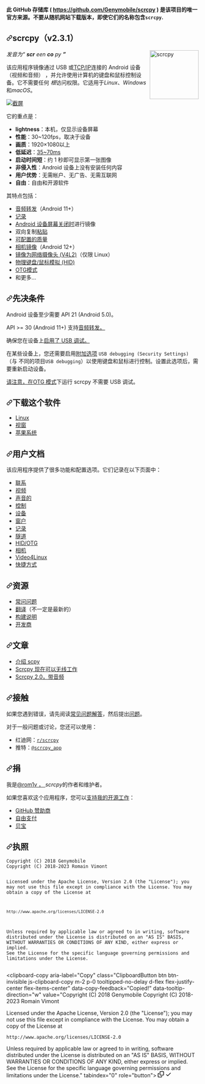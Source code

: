 <div class="Box-sc-g0xbh4-0 bJMeLZ js-snippet-clipboard-copy-unpositioned" data-hpc="true"><article class="markdown-body entry-content container-lg" itemprop="text"><p dir="auto"><strong><font style="vertical-align: inherit;"><font style="vertical-align: inherit;">此 GitHub 存储库 ( </font></font><a href="https://github.com/Genymobile/scrcpy"><font style="vertical-align: inherit;"><font style="vertical-align: inherit;">https://github.com/Genymobile/scrcpy</font></font></a><font style="vertical-align: inherit;"><font style="vertical-align: inherit;"> ) 是该项目的唯一官方来源。</font><font style="vertical-align: inherit;">不要从随机网站下载版本，即使它们的名称包含</font></font><code>scrcpy</code><font style="vertical-align: inherit;"><font style="vertical-align: inherit;">.</font></font></strong></p>
<h1 tabindex="-1" dir="auto"><a id="user-content-scrcpy-v231" class="anchor" aria-hidden="true" tabindex="-1" href="#scrcpy-v231"><svg class="octicon octicon-link" viewBox="0 0 16 16" version="1.1" width="16" height="16" aria-hidden="true"><path d="m7.775 3.275 1.25-1.25a3.5 3.5 0 1 1 4.95 4.95l-2.5 2.5a3.5 3.5 0 0 1-4.95 0 .751.751 0 0 1 .018-1.042.751.751 0 0 1 1.042-.018 1.998 1.998 0 0 0 2.83 0l2.5-2.5a2.002 2.002 0 0 0-2.83-2.83l-1.25 1.25a.751.751 0 0 1-1.042-.018.751.751 0 0 1-.018-1.042Zm-4.69 9.64a1.998 1.998 0 0 0 2.83 0l1.25-1.25a.751.751 0 0 1 1.042.018.751.751 0 0 1 .018 1.042l-1.25 1.25a3.5 3.5 0 1 1-4.95-4.95l2.5-2.5a3.5 3.5 0 0 1 4.95 0 .751.751 0 0 1-.018 1.042.751.751 0 0 1-1.042.018 1.998 1.998 0 0 0-2.83 0l-2.5 2.5a1.998 1.998 0 0 0 0 2.83Z"></path></svg></a><font style="vertical-align: inherit;"><font style="vertical-align: inherit;">scrcpy（v2.3.1）</font></font></h1>
<p dir="auto"><a target="_blank" rel="noopener noreferrer" href="/Genymobile/scrcpy/blob/master/app/data/icon.svg"><img src="/Genymobile/scrcpy/raw/master/app/data/icon.svg" width="128" height="128" alt="scrcpy" align="right" style="max-width: 100%;"></a></p>
<p dir="auto"><em><font style="vertical-align: inherit;"><font style="vertical-align: inherit;">发音</font><font style="vertical-align: inherit;">为“ </font></font><strong><font style="vertical-align: inherit;"><font style="vertical-align: inherit;">scr</font></font></strong><font style="vertical-align: inherit;"><font style="vertical-align: inherit;"> een </font></font><strong><font style="vertical-align: inherit;"><font style="vertical-align: inherit;">co</font></font></strong><font style="vertical-align: inherit;"><font style="vertical-align: inherit;"> py </font></font><strong><font style="vertical-align: inherit;"><font style="vertical-align: inherit;">”</font></font></strong><font style="vertical-align: inherit;"></font></em></p>
<p dir="auto"><font style="vertical-align: inherit;"><font style="vertical-align: inherit;">该应用程序镜像通过 USB 或</font></font><a href="/Genymobile/scrcpy/blob/master/doc/connection.md#tcpip-wireless"><font style="vertical-align: inherit;"><font style="vertical-align: inherit;">TCP/IP</font></font></a><font style="vertical-align: inherit;"><font style="vertical-align: inherit;">连接的 Android 设备（视频和音频） ，并允许使用计算机的键盘和鼠标控制设备。</font><font style="vertical-align: inherit;">它不需要任何
</font></font><em><font style="vertical-align: inherit;"><font style="vertical-align: inherit;">根</font></font></em><font style="vertical-align: inherit;"><font style="vertical-align: inherit;">访问权限。</font><font style="vertical-align: inherit;">它适用于</font></font><em><font style="vertical-align: inherit;"><font style="vertical-align: inherit;">Linux</font></font></em><font style="vertical-align: inherit;"><font style="vertical-align: inherit;">、</font></font><em><font style="vertical-align: inherit;"><font style="vertical-align: inherit;">Windows</font></font></em><font style="vertical-align: inherit;"><font style="vertical-align: inherit;">和</font></font><em><font style="vertical-align: inherit;"><font style="vertical-align: inherit;">macOS</font></font></em><font style="vertical-align: inherit;"><font style="vertical-align: inherit;">。</font></font></p>
<p dir="auto"><a target="_blank" rel="noopener noreferrer" href="/Genymobile/scrcpy/blob/master/assets/screenshot-debian-600.jpg"><img src="/Genymobile/scrcpy/raw/master/assets/screenshot-debian-600.jpg" alt="截屏" style="max-width: 100%;"></a></p>
<p dir="auto"><font style="vertical-align: inherit;"><font style="vertical-align: inherit;">它的重点是：</font></font></p>
<ul dir="auto">
<li><strong><font style="vertical-align: inherit;"><font style="vertical-align: inherit;">lightness</font></font></strong><font style="vertical-align: inherit;"><font style="vertical-align: inherit;">：本机，仅显示设备屏幕</font></font></li>
<li><strong><font style="vertical-align: inherit;"><font style="vertical-align: inherit;">性能</font></font></strong><font style="vertical-align: inherit;"><font style="vertical-align: inherit;">：30~120fps，取决于设备</font></font></li>
<li><strong><font style="vertical-align: inherit;"><font style="vertical-align: inherit;">画质</font></font></strong><font style="vertical-align: inherit;"><font style="vertical-align: inherit;">：1920×1080以上</font></font></li>
<li><strong><font style="vertical-align: inherit;"><font style="vertical-align: inherit;">低延迟</font></font></strong><font style="vertical-align: inherit;"><font style="vertical-align: inherit;">：</font></font><a href="https://github.com/Genymobile/scrcpy/pull/646" data-hovercard-type="pull_request" data-hovercard-url="/Genymobile/scrcpy/pull/646/hovercard"><font style="vertical-align: inherit;"><font style="vertical-align: inherit;">35~70ms</font></font></a></li>
<li><strong><font style="vertical-align: inherit;"><font style="vertical-align: inherit;">启动时间短</font></font></strong><font style="vertical-align: inherit;"><font style="vertical-align: inherit;">：约 1 秒即可显示第一张图像</font></font></li>
<li><strong><font style="vertical-align: inherit;"><font style="vertical-align: inherit;">非侵入性</font></font></strong><font style="vertical-align: inherit;"><font style="vertical-align: inherit;">：Android 设备上没有安装任何内容</font></font></li>
<li><strong><font style="vertical-align: inherit;"><font style="vertical-align: inherit;">用户优势</font></font></strong><font style="vertical-align: inherit;"><font style="vertical-align: inherit;">：无需帐户、无广告、无需互联网</font></font></li>
<li><strong><font style="vertical-align: inherit;"><font style="vertical-align: inherit;">自由</font></font></strong><font style="vertical-align: inherit;"><font style="vertical-align: inherit;">：自由和开源软件</font></font></li>
</ul>
<p dir="auto"><font style="vertical-align: inherit;"><font style="vertical-align: inherit;">其特点包括：</font></font></p>
<ul dir="auto">
<li><a href="/Genymobile/scrcpy/blob/master/doc/audio.md"><font style="vertical-align: inherit;"><font style="vertical-align: inherit;">音频转发</font></font></a><font style="vertical-align: inherit;"><font style="vertical-align: inherit;">（Android 11+）</font></font></li>
<li><a href="/Genymobile/scrcpy/blob/master/doc/recording.md"><font style="vertical-align: inherit;"><font style="vertical-align: inherit;">记录</font></font></a></li>
<li><font style="vertical-align: inherit;"><a href="/Genymobile/scrcpy/blob/master/doc/device.md#turn-screen-off"><font style="vertical-align: inherit;">Android 设备屏幕关闭时</font></a><font style="vertical-align: inherit;">进行镜像</font></font><a href="/Genymobile/scrcpy/blob/master/doc/device.md#turn-screen-off"><font style="vertical-align: inherit;"></font></a></li>
<li><a href="/Genymobile/scrcpy/blob/master/doc/control.md#copy-paste"><font style="vertical-align: inherit;"></font></a><font style="vertical-align: inherit;"><font style="vertical-align: inherit;">双向复制</font><a href="/Genymobile/scrcpy/blob/master/doc/control.md#copy-paste"><font style="vertical-align: inherit;">粘贴</font></a></font></li>
<li><a href="/Genymobile/scrcpy/blob/master/doc/video.md"><font style="vertical-align: inherit;"><font style="vertical-align: inherit;">可配置的质量</font></font></a></li>
<li><a href="/Genymobile/scrcpy/blob/master/doc/camera.md"><font style="vertical-align: inherit;"><font style="vertical-align: inherit;">相机镜像</font></font></a><font style="vertical-align: inherit;"><font style="vertical-align: inherit;">（Android 12+）</font></font></li>
<li><a href="/Genymobile/scrcpy/blob/master/doc/v4l2.md"><font style="vertical-align: inherit;"><font style="vertical-align: inherit;">镜像为网络摄像头 (V4L2)</font></font></a><font style="vertical-align: inherit;"><font style="vertical-align: inherit;">（仅限 Linux）</font></font></li>
<li><a href="/Genymobile/scrcpy/blob/master/doc/hid-otg.md"><font style="vertical-align: inherit;"><font style="vertical-align: inherit;">物理键盘/鼠标模拟 (HID)</font></font></a></li>
<li><a href="/Genymobile/scrcpy/blob/master/doc/hid-otg.md#otg"><font style="vertical-align: inherit;"><font style="vertical-align: inherit;">OTG模式</font></font></a></li>
<li><font style="vertical-align: inherit;"><font style="vertical-align: inherit;">和更多…</font></font></li>
</ul>
<h2 tabindex="-1" dir="auto"><a id="user-content-prerequisites" class="anchor" aria-hidden="true" tabindex="-1" href="#prerequisites"><svg class="octicon octicon-link" viewBox="0 0 16 16" version="1.1" width="16" height="16" aria-hidden="true"><path d="m7.775 3.275 1.25-1.25a3.5 3.5 0 1 1 4.95 4.95l-2.5 2.5a3.5 3.5 0 0 1-4.95 0 .751.751 0 0 1 .018-1.042.751.751 0 0 1 1.042-.018 1.998 1.998 0 0 0 2.83 0l2.5-2.5a2.002 2.002 0 0 0-2.83-2.83l-1.25 1.25a.751.751 0 0 1-1.042-.018.751.751 0 0 1-.018-1.042Zm-4.69 9.64a1.998 1.998 0 0 0 2.83 0l1.25-1.25a.751.751 0 0 1 1.042.018.751.751 0 0 1 .018 1.042l-1.25 1.25a3.5 3.5 0 1 1-4.95-4.95l2.5-2.5a3.5 3.5 0 0 1 4.95 0 .751.751 0 0 1-.018 1.042.751.751 0 0 1-1.042.018 1.998 1.998 0 0 0-2.83 0l-2.5 2.5a1.998 1.998 0 0 0 0 2.83Z"></path></svg></a><font style="vertical-align: inherit;"><font style="vertical-align: inherit;">先决条件</font></font></h2>
<p dir="auto"><font style="vertical-align: inherit;"><font style="vertical-align: inherit;">Android 设备至少需要 API 21 (Android 5.0)。</font></font></p>
<p dir="auto"><a href="/Genymobile/scrcpy/blob/master/doc/audio.md"><font style="vertical-align: inherit;"></font></a><font style="vertical-align: inherit;"><font style="vertical-align: inherit;">API &gt;= 30 (Android 11+) 支持</font><a href="/Genymobile/scrcpy/blob/master/doc/audio.md"><font style="vertical-align: inherit;">音频转发。</font></a></font></p>
<p dir="auto"><font style="vertical-align: inherit;"><font style="vertical-align: inherit;">确保您</font><font style="vertical-align: inherit;">在设备上</font></font><a href="https://developer.android.com/studio/debug/dev-options#enable" rel="nofollow"><font style="vertical-align: inherit;"><font style="vertical-align: inherit;">启用了 USB 调试。</font></font></a><font style="vertical-align: inherit;"></font></p>
<p dir="auto"><font style="vertical-align: inherit;"><font style="vertical-align: inherit;">在某些设备上，您还需要启用</font></font><a href="https://github.com/Genymobile/scrcpy/issues/70#issuecomment-373286323" data-hovercard-type="issue" data-hovercard-url="/Genymobile/scrcpy/issues/70/hovercard"><font style="vertical-align: inherit;"><font style="vertical-align: inherit;">附加选项</font></font></a> <code>USB debugging (Security Settings)</code><font style="vertical-align: inherit;"><font style="vertical-align: inherit;">（与 不同的项目</font></font><code>USB debugging</code><font style="vertical-align: inherit;"><font style="vertical-align: inherit;">）以使用键盘和鼠标进行控制。</font><font style="vertical-align: inherit;">设置此选项后，需要重新启动设备。</font></font></p>
<p dir="auto"><font style="vertical-align: inherit;"></font><a href="/Genymobile/scrcpy/blob/master/doc/hid-otg.md#otg"><font style="vertical-align: inherit;"><font style="vertical-align: inherit;">请注意，在OTG 模式</font></font></a><font style="vertical-align: inherit;"><font style="vertical-align: inherit;">下运行 scrcpy 不需要 USB 调试</font><font style="vertical-align: inherit;">。</font></font></p>
<h2 tabindex="-1" dir="auto"><a id="user-content-get-the-app" class="anchor" aria-hidden="true" tabindex="-1" href="#get-the-app"><svg class="octicon octicon-link" viewBox="0 0 16 16" version="1.1" width="16" height="16" aria-hidden="true"><path d="m7.775 3.275 1.25-1.25a3.5 3.5 0 1 1 4.95 4.95l-2.5 2.5a3.5 3.5 0 0 1-4.95 0 .751.751 0 0 1 .018-1.042.751.751 0 0 1 1.042-.018 1.998 1.998 0 0 0 2.83 0l2.5-2.5a2.002 2.002 0 0 0-2.83-2.83l-1.25 1.25a.751.751 0 0 1-1.042-.018.751.751 0 0 1-.018-1.042Zm-4.69 9.64a1.998 1.998 0 0 0 2.83 0l1.25-1.25a.751.751 0 0 1 1.042.018.751.751 0 0 1 .018 1.042l-1.25 1.25a3.5 3.5 0 1 1-4.95-4.95l2.5-2.5a3.5 3.5 0 0 1 4.95 0 .751.751 0 0 1-.018 1.042.751.751 0 0 1-1.042.018 1.998 1.998 0 0 0-2.83 0l-2.5 2.5a1.998 1.998 0 0 0 0 2.83Z"></path></svg></a><font style="vertical-align: inherit;"><font style="vertical-align: inherit;">下载这个软件</font></font></h2>
<ul dir="auto">
<li><a href="/Genymobile/scrcpy/blob/master/doc/linux.md"><font style="vertical-align: inherit;"><font style="vertical-align: inherit;">Linux</font></font></a></li>
<li><a href="/Genymobile/scrcpy/blob/master/doc/windows.md"><font style="vertical-align: inherit;"><font style="vertical-align: inherit;">视窗</font></font></a></li>
<li><a href="/Genymobile/scrcpy/blob/master/doc/macos.md"><font style="vertical-align: inherit;"><font style="vertical-align: inherit;">苹果系统</font></font></a></li>
</ul>
<h2 tabindex="-1" dir="auto"><a id="user-content-user-documentation" class="anchor" aria-hidden="true" tabindex="-1" href="#user-documentation"><svg class="octicon octicon-link" viewBox="0 0 16 16" version="1.1" width="16" height="16" aria-hidden="true"><path d="m7.775 3.275 1.25-1.25a3.5 3.5 0 1 1 4.95 4.95l-2.5 2.5a3.5 3.5 0 0 1-4.95 0 .751.751 0 0 1 .018-1.042.751.751 0 0 1 1.042-.018 1.998 1.998 0 0 0 2.83 0l2.5-2.5a2.002 2.002 0 0 0-2.83-2.83l-1.25 1.25a.751.751 0 0 1-1.042-.018.751.751 0 0 1-.018-1.042Zm-4.69 9.64a1.998 1.998 0 0 0 2.83 0l1.25-1.25a.751.751 0 0 1 1.042.018.751.751 0 0 1 .018 1.042l-1.25 1.25a3.5 3.5 0 1 1-4.95-4.95l2.5-2.5a3.5 3.5 0 0 1 4.95 0 .751.751 0 0 1-.018 1.042.751.751 0 0 1-1.042.018 1.998 1.998 0 0 0-2.83 0l-2.5 2.5a1.998 1.998 0 0 0 0 2.83Z"></path></svg></a><font style="vertical-align: inherit;"><font style="vertical-align: inherit;">用户文档</font></font></h2>
<p dir="auto"><font style="vertical-align: inherit;"><font style="vertical-align: inherit;">该应用程序提供了很多功能和配置选项。</font><font style="vertical-align: inherit;">它们记录在以下页面中：</font></font></p>
<ul dir="auto">
<li><a href="/Genymobile/scrcpy/blob/master/doc/connection.md"><font style="vertical-align: inherit;"><font style="vertical-align: inherit;">联系</font></font></a></li>
<li><a href="/Genymobile/scrcpy/blob/master/doc/video.md"><font style="vertical-align: inherit;"><font style="vertical-align: inherit;">视频</font></font></a></li>
<li><a href="/Genymobile/scrcpy/blob/master/doc/audio.md"><font style="vertical-align: inherit;"><font style="vertical-align: inherit;">声音的</font></font></a></li>
<li><a href="/Genymobile/scrcpy/blob/master/doc/control.md"><font style="vertical-align: inherit;"><font style="vertical-align: inherit;">控制</font></font></a></li>
<li><a href="/Genymobile/scrcpy/blob/master/doc/device.md"><font style="vertical-align: inherit;"><font style="vertical-align: inherit;">设备</font></font></a></li>
<li><a href="/Genymobile/scrcpy/blob/master/doc/window.md"><font style="vertical-align: inherit;"><font style="vertical-align: inherit;">窗户</font></font></a></li>
<li><a href="/Genymobile/scrcpy/blob/master/doc/recording.md"><font style="vertical-align: inherit;"><font style="vertical-align: inherit;">记录</font></font></a></li>
<li><a href="/Genymobile/scrcpy/blob/master/doc/tunnels.md"><font style="vertical-align: inherit;"><font style="vertical-align: inherit;">隧道</font></font></a></li>
<li><a href="/Genymobile/scrcpy/blob/master/doc/hid-otg.md"><font style="vertical-align: inherit;"><font style="vertical-align: inherit;">HID/OTG</font></font></a></li>
<li><a href="/Genymobile/scrcpy/blob/master/doc/camera.md"><font style="vertical-align: inherit;"><font style="vertical-align: inherit;">相机</font></font></a></li>
<li><a href="/Genymobile/scrcpy/blob/master/doc/v4l2.md"><font style="vertical-align: inherit;"><font style="vertical-align: inherit;">Video4Linux</font></font></a></li>
<li><a href="/Genymobile/scrcpy/blob/master/doc/shortcuts.md"><font style="vertical-align: inherit;"><font style="vertical-align: inherit;">快捷方式</font></font></a></li>
</ul>
<h2 tabindex="-1" dir="auto"><a id="user-content-resources" class="anchor" aria-hidden="true" tabindex="-1" href="#resources"><svg class="octicon octicon-link" viewBox="0 0 16 16" version="1.1" width="16" height="16" aria-hidden="true"><path d="m7.775 3.275 1.25-1.25a3.5 3.5 0 1 1 4.95 4.95l-2.5 2.5a3.5 3.5 0 0 1-4.95 0 .751.751 0 0 1 .018-1.042.751.751 0 0 1 1.042-.018 1.998 1.998 0 0 0 2.83 0l2.5-2.5a2.002 2.002 0 0 0-2.83-2.83l-1.25 1.25a.751.751 0 0 1-1.042-.018.751.751 0 0 1-.018-1.042Zm-4.69 9.64a1.998 1.998 0 0 0 2.83 0l1.25-1.25a.751.751 0 0 1 1.042.018.751.751 0 0 1 .018 1.042l-1.25 1.25a3.5 3.5 0 1 1-4.95-4.95l2.5-2.5a3.5 3.5 0 0 1 4.95 0 .751.751 0 0 1-.018 1.042.751.751 0 0 1-1.042.018 1.998 1.998 0 0 0-2.83 0l-2.5 2.5a1.998 1.998 0 0 0 0 2.83Z"></path></svg></a><font style="vertical-align: inherit;"><font style="vertical-align: inherit;">资源</font></font></h2>
<ul dir="auto">
<li><a href="/Genymobile/scrcpy/blob/master/FAQ.md"><font style="vertical-align: inherit;"><font style="vertical-align: inherit;">常问问题</font></font></a></li>
<li><a href="https://github.com/Genymobile/scrcpy/wiki"><font style="vertical-align: inherit;"><font style="vertical-align: inherit;">翻译</font></font></a><font style="vertical-align: inherit;"><font style="vertical-align: inherit;">（不一定是最新的）</font></font></li>
<li><a href="/Genymobile/scrcpy/blob/master/doc/build.md"><font style="vertical-align: inherit;"><font style="vertical-align: inherit;">构建说明</font></font></a></li>
<li><a href="/Genymobile/scrcpy/blob/master/doc/develop.md"><font style="vertical-align: inherit;"><font style="vertical-align: inherit;">开发商</font></font></a></li>
</ul>
<h2 tabindex="-1" dir="auto"><a id="user-content-articles" class="anchor" aria-hidden="true" tabindex="-1" href="#articles"><svg class="octicon octicon-link" viewBox="0 0 16 16" version="1.1" width="16" height="16" aria-hidden="true"><path d="m7.775 3.275 1.25-1.25a3.5 3.5 0 1 1 4.95 4.95l-2.5 2.5a3.5 3.5 0 0 1-4.95 0 .751.751 0 0 1 .018-1.042.751.751 0 0 1 1.042-.018 1.998 1.998 0 0 0 2.83 0l2.5-2.5a2.002 2.002 0 0 0-2.83-2.83l-1.25 1.25a.751.751 0 0 1-1.042-.018.751.751 0 0 1-.018-1.042Zm-4.69 9.64a1.998 1.998 0 0 0 2.83 0l1.25-1.25a.751.751 0 0 1 1.042.018.751.751 0 0 1 .018 1.042l-1.25 1.25a3.5 3.5 0 1 1-4.95-4.95l2.5-2.5a3.5 3.5 0 0 1 4.95 0 .751.751 0 0 1-.018 1.042.751.751 0 0 1-1.042.018 1.998 1.998 0 0 0-2.83 0l-2.5 2.5a1.998 1.998 0 0 0 0 2.83Z"></path></svg></a><font style="vertical-align: inherit;"><font style="vertical-align: inherit;">文章</font></font></h2>
<ul dir="auto">
<li><a href="https://blog.rom1v.com/2018/03/introducing-scrcpy/" rel="nofollow"><font style="vertical-align: inherit;"><font style="vertical-align: inherit;">介绍 scpy</font></font></a></li>
<li><a href="https://www.genymotion.com/blog/open-source-project-scrcpy-now-works-wirelessly/" rel="nofollow"><font style="vertical-align: inherit;"><font style="vertical-align: inherit;">Scrcpy 现在可以无线工作</font></font></a></li>
<li><a href="https://blog.rom1v.com/2023/03/scrcpy-2-0-with-audio/" rel="nofollow"><font style="vertical-align: inherit;"><font style="vertical-align: inherit;">Scrcpy 2.0，带音频</font></font></a></li>
</ul>
<h2 tabindex="-1" dir="auto"><a id="user-content-contact" class="anchor" aria-hidden="true" tabindex="-1" href="#contact"><svg class="octicon octicon-link" viewBox="0 0 16 16" version="1.1" width="16" height="16" aria-hidden="true"><path d="m7.775 3.275 1.25-1.25a3.5 3.5 0 1 1 4.95 4.95l-2.5 2.5a3.5 3.5 0 0 1-4.95 0 .751.751 0 0 1 .018-1.042.751.751 0 0 1 1.042-.018 1.998 1.998 0 0 0 2.83 0l2.5-2.5a2.002 2.002 0 0 0-2.83-2.83l-1.25 1.25a.751.751 0 0 1-1.042-.018.751.751 0 0 1-.018-1.042Zm-4.69 9.64a1.998 1.998 0 0 0 2.83 0l1.25-1.25a.751.751 0 0 1 1.042.018.751.751 0 0 1 .018 1.042l-1.25 1.25a3.5 3.5 0 1 1-4.95-4.95l2.5-2.5a3.5 3.5 0 0 1 4.95 0 .751.751 0 0 1-.018 1.042.751.751 0 0 1-1.042.018 1.998 1.998 0 0 0-2.83 0l-2.5 2.5a1.998 1.998 0 0 0 0 2.83Z"></path></svg></a><font style="vertical-align: inherit;"><font style="vertical-align: inherit;">接触</font></font></h2>
<p dir="auto"><font style="vertical-align: inherit;"><font style="vertical-align: inherit;">如果您遇到错误，请先阅读</font></font><a href="/Genymobile/scrcpy/blob/master/FAQ.md"><font style="vertical-align: inherit;"><font style="vertical-align: inherit;">常见问题解答</font></font></a><font style="vertical-align: inherit;"><font style="vertical-align: inherit;">，然后提出</font></font><a href="https://github.com/Genymobile/scrcpy/issues"><font style="vertical-align: inherit;"><font style="vertical-align: inherit;">问题</font></font></a><font style="vertical-align: inherit;"><font style="vertical-align: inherit;">。</font></font></p>
<p dir="auto"><font style="vertical-align: inherit;"><font style="vertical-align: inherit;">对于一般问题或讨论，您还可以使用：</font></font></p>
<ul dir="auto">
<li><font style="vertical-align: inherit;"><font style="vertical-align: inherit;">红迪网：</font></font><a href="https://www.reddit.com/r/scrcpy" rel="nofollow"><code>r/scrcpy</code></a></li>
<li><font style="vertical-align: inherit;"><font style="vertical-align: inherit;">推特：</font></font><a href="https://twitter.com/scrcpy_app" rel="nofollow"><code>@scrcpy_app</code></a></li>
</ul>
<h2 tabindex="-1" dir="auto"><a id="user-content-donate" class="anchor" aria-hidden="true" tabindex="-1" href="#donate"><svg class="octicon octicon-link" viewBox="0 0 16 16" version="1.1" width="16" height="16" aria-hidden="true"><path d="m7.775 3.275 1.25-1.25a3.5 3.5 0 1 1 4.95 4.95l-2.5 2.5a3.5 3.5 0 0 1-4.95 0 .751.751 0 0 1 .018-1.042.751.751 0 0 1 1.042-.018 1.998 1.998 0 0 0 2.83 0l2.5-2.5a2.002 2.002 0 0 0-2.83-2.83l-1.25 1.25a.751.751 0 0 1-1.042-.018.751.751 0 0 1-.018-1.042Zm-4.69 9.64a1.998 1.998 0 0 0 2.83 0l1.25-1.25a.751.751 0 0 1 1.042.018.751.751 0 0 1 .018 1.042l-1.25 1.25a3.5 3.5 0 1 1-4.95-4.95l2.5-2.5a3.5 3.5 0 0 1 4.95 0 .751.751 0 0 1-.018 1.042.751.751 0 0 1-1.042.018 1.998 1.998 0 0 0-2.83 0l-2.5 2.5a1.998 1.998 0 0 0 0 2.83Z"></path></svg></a><font style="vertical-align: inherit;"><font style="vertical-align: inherit;">捐</font></font></h2>
<p dir="auto"><font style="vertical-align: inherit;"><font style="vertical-align: inherit;">我是</font></font><a href="https://github.com/rom1v"><font style="vertical-align: inherit;"><font style="vertical-align: inherit;">@rom1v ， </font></font></a><font style="vertical-align: inherit;"></font><em><font style="vertical-align: inherit;"><font style="vertical-align: inherit;">scrcpy</font></font></em><font style="vertical-align: inherit;"><font style="vertical-align: inherit;">的作者和维护者</font><font style="vertical-align: inherit;">。</font></font></p>
<p dir="auto"><font style="vertical-align: inherit;"><font style="vertical-align: inherit;">如果您喜欢这个应用程序，您可以</font></font><a href="https://blog.rom1v.com/about/#support-my-open-source-work" rel="nofollow"><font style="vertical-align: inherit;"><font style="vertical-align: inherit;">支持我的开源工作</font></font></a><font style="vertical-align: inherit;"><font style="vertical-align: inherit;">：</font></font></p>
<ul dir="auto">
<li><a href="https://github.com/sponsors/rom1v"><font style="vertical-align: inherit;"><font style="vertical-align: inherit;">GitHub 赞助商</font></font></a></li>
<li><a href="https://liberapay.com/rom1v/" rel="nofollow"><font style="vertical-align: inherit;"><font style="vertical-align: inherit;">自由支付</font></font></a></li>
<li><a href="https://paypal.me/rom2v" rel="nofollow"><font style="vertical-align: inherit;"><font style="vertical-align: inherit;">贝宝</font></font></a></li>
</ul>
<h2 tabindex="-1" dir="auto"><a id="user-content-licence" class="anchor" aria-hidden="true" tabindex="-1" href="#licence"><svg class="octicon octicon-link" viewBox="0 0 16 16" version="1.1" width="16" height="16" aria-hidden="true"><path d="m7.775 3.275 1.25-1.25a3.5 3.5 0 1 1 4.95 4.95l-2.5 2.5a3.5 3.5 0 0 1-4.95 0 .751.751 0 0 1 .018-1.042.751.751 0 0 1 1.042-.018 1.998 1.998 0 0 0 2.83 0l2.5-2.5a2.002 2.002 0 0 0-2.83-2.83l-1.25 1.25a.751.751 0 0 1-1.042-.018.751.751 0 0 1-.018-1.042Zm-4.69 9.64a1.998 1.998 0 0 0 2.83 0l1.25-1.25a.751.751 0 0 1 1.042.018.751.751 0 0 1 .018 1.042l-1.25 1.25a3.5 3.5 0 1 1-4.95-4.95l2.5-2.5a3.5 3.5 0 0 1 4.95 0 .751.751 0 0 1-.018 1.042.751.751 0 0 1-1.042.018 1.998 1.998 0 0 0-2.83 0l-2.5 2.5a1.998 1.998 0 0 0 0 2.83Z"></path></svg></a><font style="vertical-align: inherit;"><font style="vertical-align: inherit;">执照</font></font></h2>
<div class="snippet-clipboard-content notranslate position-relative overflow-auto"><pre class="notranslate"><code>Copyright (C) 2018 Genymobile
Copyright (C) 2018-2023 Romain Vimont

Licensed under the Apache License, Version 2.0 (the "License");
you may not use this file except in compliance with the License.
You may obtain a copy of the License at

    http://www.apache.org/licenses/LICENSE-2.0

Unless required by applicable law or agreed to in writing, software
distributed under the License is distributed on an "AS IS" BASIS,
WITHOUT WARRANTIES OR CONDITIONS OF ANY KIND, either express or implied.
See the License for the specific language governing permissions and
limitations under the License.
</code></pre><div class="zeroclipboard-container">
    <clipboard-copy aria-label="Copy" class="ClipboardButton btn btn-invisible js-clipboard-copy m-2 p-0 tooltipped-no-delay d-flex flex-justify-center flex-items-center" data-copy-feedback="Copied!" data-tooltip-direction="w" value="Copyright (C) 2018 Genymobile
Copyright (C) 2018-2023 Romain Vimont

Licensed under the Apache License, Version 2.0 (the &quot;License&quot;);
you may not use this file except in compliance with the License.
You may obtain a copy of the License at

    http://www.apache.org/licenses/LICENSE-2.0

Unless required by applicable law or agreed to in writing, software
distributed under the License is distributed on an &quot;AS IS&quot; BASIS,
WITHOUT WARRANTIES OR CONDITIONS OF ANY KIND, either express or implied.
See the License for the specific language governing permissions and
limitations under the License." tabindex="0" role="button">
      <svg aria-hidden="true" height="16" viewBox="0 0 16 16" version="1.1" width="16" data-view-component="true" class="octicon octicon-copy js-clipboard-copy-icon">
    <path d="M0 6.75C0 5.784.784 5 1.75 5h1.5a.75.75 0 0 1 0 1.5h-1.5a.25.25 0 0 0-.25.25v7.5c0 .138.112.25.25.25h7.5a.25.25 0 0 0 .25-.25v-1.5a.75.75 0 0 1 1.5 0v1.5A1.75 1.75 0 0 1 9.25 16h-7.5A1.75 1.75 0 0 1 0 14.25Z"></path><path d="M5 1.75C5 .784 5.784 0 6.75 0h7.5C15.216 0 16 .784 16 1.75v7.5A1.75 1.75 0 0 1 14.25 11h-7.5A1.75 1.75 0 0 1 5 9.25Zm1.75-.25a.25.25 0 0 0-.25.25v7.5c0 .138.112.25.25.25h7.5a.25.25 0 0 0 .25-.25v-7.5a.25.25 0 0 0-.25-.25Z"></path>
</svg>
      <svg aria-hidden="true" height="16" viewBox="0 0 16 16" version="1.1" width="16" data-view-component="true" class="octicon octicon-check js-clipboard-check-icon color-fg-success d-none">
    <path d="M13.78 4.22a.75.75 0 0 1 0 1.06l-7.25 7.25a.75.75 0 0 1-1.06 0L2.22 9.28a.751.751 0 0 1 .018-1.042.751.751 0 0 1 1.042-.018L6 10.94l6.72-6.72a.75.75 0 0 1 1.06 0Z"></path>
</svg>
    </clipboard-copy>
  </div></div>
</article></div>
